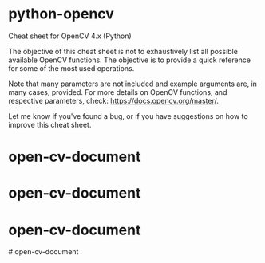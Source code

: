 # python-opencv
Cheat sheet for OpenCV 4.x (Python)

The objective of this cheat sheet is not to exhaustively list all possible available OpenCV functions. The objective is to provide a quick reference for some of the most used operations.

Note that many parameters are not included and example arguments are, in many cases, provided. For more details on OpenCV functions, and respective parameters, check:      https://docs.opencv.org/master/.

Let me know if you've found a bug, or if you have suggestions on how to improve this cheat sheet.
# open-cv-document
# open-cv-document
# open-cv-document
#   o p e n - c v - d o c u m e n t  
 